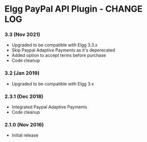 Elgg PayPal API Plugin - CHANGE LOG
===================================

### 3.3 (Nov 2021)

- Upgraded to be compatible with Elgg 3.3.x
- Skip Paypal Adaptive Payments as it's deperecated
- Added option to accept terms before purchase
- Code cleanup

### 3.2 (Jan 2019)

- Upgraded to be compatible with Elgg 3.x

### 2.3.1 (Dec 2018)

- Integrated Paypal Adaptive Payments
- Code cleanup

### 2.1.0 (Nov 2016)

- Initial release
